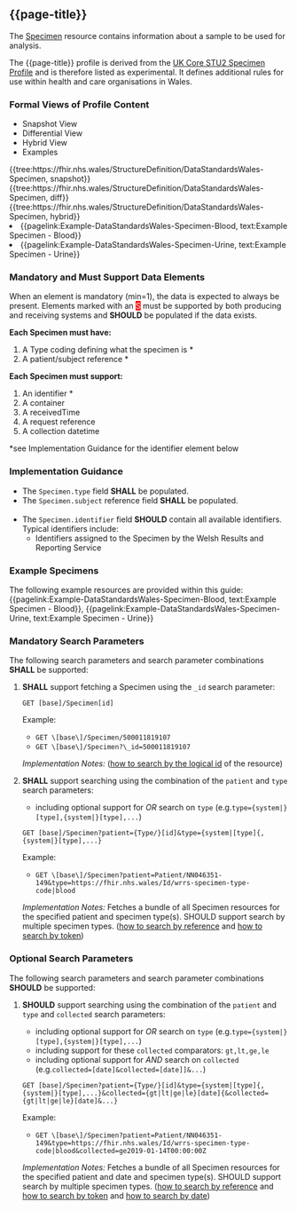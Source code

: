 <div class="warning"><span class="ExperiWarn"></span></div>

## {{page-title}}
The [Specimen](https://hl7.org/fhir/Specimen.html) resource contains information about a sample to be used for analysis.

The {{page-title}} profile is derived from the [UK Core STU2 Specimen Profile](https://simplifier.net/guide/uk-core-implementation-guide-stu2/Home/ProfilesandExtensions/Profile-UKCore-Specimen?version=current) and is therefore listed as experimental. It defines additional rules for use within health and care organisations in Wales.


### Formal Views of Profile Content
<div class="tab-wrap">
  <ul class="tab-head">
    <li class="tablink tab-active" onclick="openCity(this,'tabsnap')" data-target="tabsnap">
      Snapshot View
    </li>
    <li class="tablink" onclick="openCity(this,'tabdiff')" data-target="tabdiff">
      Differential View
    </li>
    <li class="tablink" onclick="openCity(this,'tabhybrid')" data-target="tabhybrid">
      Hybrid View
    </li>
    <li class="tablink" onclick="openCity(this,'tabeg')" data-target="tabeg">
      Examples
    </li>    
  </ul>
  <div class="tab-main">
    <div id="tabsnap" class="tabcontent active">      
      {{tree:https://fhir.nhs.wales/StructureDefinition/DataStandardsWales-Specimen, snapshot}}
    </div>
    <div id="tabdiff" class="tabcontent">
      {{tree:https://fhir.nhs.wales/StructureDefinition/DataStandardsWales-Specimen, diff}}
  </div>
    <div id="tabhybrid" class="tabcontent">
      {{tree:https://fhir.nhs.wales/StructureDefinition/DataStandardsWales-Specimen, hybrid}}
  </div>
  <div id="tabeg" class="tabcontent">
    <list>
      <li>{{pagelink:Example-DataStandardsWales-Specimen-Blood, text:Example Specimen - Blood}}</li>
      <li>{{pagelink:Example-DataStandardsWales-Specimen-Urine, text:Example Specimen - Urine}}</li>
    </list>
  </div>    
</div>

### Mandatory and Must Support Data Elements
When an element is mandatory (min=1), the data is expected to always be present. Elements marked with an <span style="background-color:red;color:white;">S</span> must be supported by both producing and receiving systems and **SHOULD** be populated if the data exists.
 
**Each Specimen must have:**
1. A Type coding defining what the specimen is *
1. A patient/subject reference *

**Each Specimen must support:**
1. An identifier *
1. A container
1. A receivedTime
1. A request reference
1. A collection datetime

*see Implementation Guidance for the identifier element below

### Implementation Guidance
* The `Specimen.type` field **SHALL** be populated.
* The `Specimen.subject` reference field **SHALL** be populated.
<br><br>
* The `Specimen.identifier` field **SHOULD** contain all available identifiers. Typical identifiers include:
  * Identifiers assigned to the Specimen by the Welsh Results and Reporting Service

### Example Specimens
The following example resources are provided within this guide:
{{pagelink:Example-DataStandardsWales-Specimen-Blood, text:Example Specimen - Blood}}, 
{{pagelink:Example-DataStandardsWales-Specimen-Urine, text:Example Specimen - Urine}}

### Mandatory Search Parameters
The following search parameters and search parameter combinations **SHALL** be supported:
1. **SHALL** support fetching a Specimen using the `_id` search parameter:
    
    ```
    GET [base]/Specimen[id]
    ```
    
    Example:
    - `GET \[base\]/Specimen/500011819107`
    - `GET \[base\]/Specimen?\_id=500011819107`
    
    _Implementation Notes:_ ([how to search by the logical id](http://hl7.org/fhir/R4/references.html#logical) of the resource)

1. **SHALL** support searching using the combination of the `patient` and `type` search parameters:
    
    *   including optional support for _OR_ search on `type` (e.g.`type={system|}[type],{system|}[type],...`)
    
    ```
    GET [base]/Specimen?patient={Type/}[id]&type={system|[type]{,{system|}[type],...}
    ```
    
    Example:
    - `GET \[base\]/Specimen?patient=Patient/NN046351-149&type=https://fhir.nhs.wales/Id/wrrs-specimen-type-code|blood`
    
    _Implementation Notes:_ Fetches a bundle of all Specimen resources for the specified patient and specimen type(s). SHOULD support search by multiple specimen types. ([how to search by reference](http://hl7.org/fhir/R4/search.html#reference) and [how to search by token](http://hl7.org/fhir/R4/search.html#token))

### Optional Search Parameters
The following search parameters and search parameter combinations **SHOULD** be supported:
1. **SHOULD** support searching using the combination of the `patient` and `type` and `collected` search parameters:
    
    *   including optional support for _OR_ search on `type` (e.g.`type={system|}[type],{system|}[type],...`)
    *   including support for these `collected` comparators: `gt,lt,ge,le`
    *   including optional support for _AND_ search on `collected` (e.g.`collected=[date]&collected=[date]]&...`)
    
    ```
    GET [base]/Specimen?patient={Type/}[id]&type={system|[type]{,{system|}[type],...}&collected={gt|lt|ge|le}[date]{&collected={gt|lt|ge|le}[date]&...}
    ```
    
    Example:
    - `GET \[base\]/Specimen?patient=Patient/NN046351-149&type=https://fhir.nhs.wales/Id/wrrs-specimen-type-code|blood&collected=ge2019-01-14T00:00:00Z`
    
    _Implementation Notes:_ Fetches a bundle of all Specimen resources for the specified patient and date and specimen type(s). SHOULD support search by multiple specimen types. ([how to search by reference](http://hl7.org/fhir/R4/search.html#reference) and [how to search by token](http://hl7.org/fhir/R4/search.html#token) and [how to search by date](http://hl7.org/fhir/R4/search.html#date))